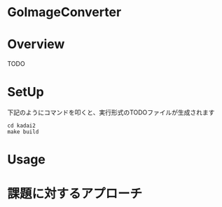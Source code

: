 GoImageConverter
=====

# Overview

TODO

# SetUp

下記のようにコマンドを叩くと、実行形式のTODOファイルが生成されます
```
cd kadai2
make build
```

# Usage


# 課題に対するアプローチ
